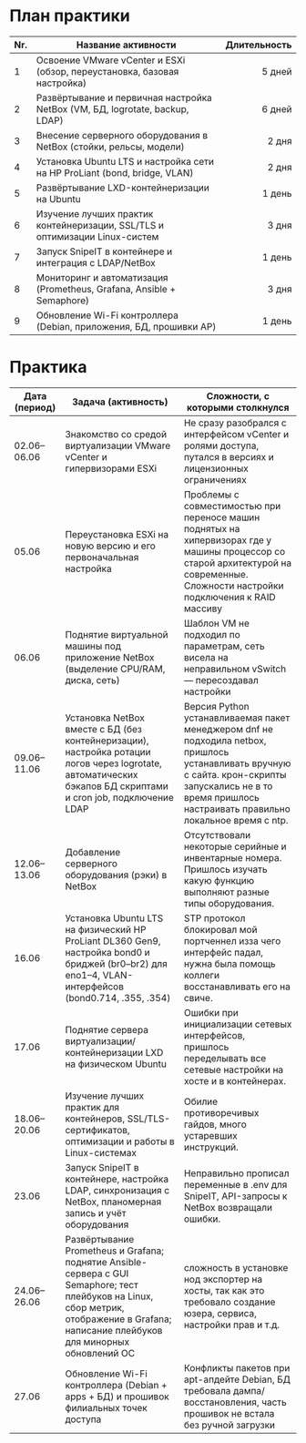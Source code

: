 # План практики
|Nr.|Название активности|Длительность|
|---|---|--:|
|1|Освоение VMware vCenter и ESXi (обзор, переустановка, базовая настройка)|5 дней|
|2|Развёртывание и первичная настройка NetBox (VM, БД, logrotate, backup, LDAP)|6 дней|
|3|Внесение серверного оборудования в NetBox (стойки, рельсы, модели)|2 дня|
|4|Установка Ubuntu LTS и настройка сети на HP ProLiant (bond, bridge, VLAN)|2 дня|
|5|Развёртывание LXD-контейнеризации на Ubuntu|1 день|
|6|Изучение лучших практик контейнеризации, SSL/TLS и оптимизации Linux-систем|3 дня|
|7|Запуск SnipeIT в контейнере и интеграция с LDAP/NetBox|1 день|
|8|Мониторинг и автоматизация (Prometheus, Grafana, Ansible + Semaphore)|3 дня|
|9|Обновление Wi-Fi контроллера (Debian, приложения, БД, прошивки AP)|1 день|

# Практика
| Дата (период) | Задача (активность)                                                                                                                                                                       | Сложности, с которыми столкнулся                                                                                                                                                                             |
| ------------- | ----------------------------------------------------------------------------------------------------------------------------------------------------------------------------------------- | ------------------------------------------------------------------------------------------------------------------------------------------------------------------------------------------------------------ |
| 02.06–06.06   | Знакомство со средой виртуализации VMware vCenter и гипервизорами ESXi                                                                                                                    | Не сразу разобрался с интерфейсом vCenter и ролями доступа, путался в версиях и лицензионных ограничениях                                                                                                    |
| 05.06         | Переустановка ESXi на новую версию и его первоначальная настройка                                                                                                                         | Проблемы с совместимостью при переносе машин поднятых на хипервизорах где у машины процессор со старой архитектурой на современные. Сложности настройки подключения к RAID массиву                           |
| 06.06         | Поднятие виртуальной машины под приложение NetBox (выделение CPU/RAM, диска, сеть)                                                                                                        | Шаблон VM не подходил по параметрам, сеть висела на неправильном vSwitch — пересоздавал настройки                                                                                                            |
| 09.06–11.06   | Установка NetBox вместе с БД (без контейнеризации), настройка ротации логов через logrotate, автоматических бэкапов БД скриптами и cron job, подключение LDAP                             | Версия Python устанавливаемая пакет менеджером dnf не подходила netbox, пришлось устанавливать вручную с сайта. крон-скрипты запускались не в то время пришлось настраивать правильно локальное время с ntp. |
| 12.06–13.06   | Добавление серверного оборудования (рэки) в NetBox                                                                                                                                        | Отсутствовали некоторые серийные и инвентарные номера. Пришлось изучать какую функцию выполняют разные типы оборудования.                                                                                    |
| 16.06         | Установка Ubuntu LTS на физический HP ProLiant DL360 Gen9, настройка bond0 и бриджей (br0–br2) для eno1–4, VLAN-интерфейсов (bond0.714, .355, .354)                                       | STP протокол блокировал мой портченнел изза чего интерфейс падал, нужна была помощь коллеги восстанавливать его на свиче.                                                                                    |
| 17.06         | Поднятие сервера виртуализации/контейнеризации LXD на физическом Ubuntu                                                                                                                   | Ошибки при инициализации сетевых интерфейсов, пришлось переделывать все сетевые настройки на хосте и в контейнерах.                                                                                          |
| 18.06–20.06   | Изучение лучших практик для контейнеров, SSL/TLS-сертификатов, оптимизации и работы в Linux-системах                                                                                      | Обилие противоречивых гайдов, много устаревших инструкций.                                                                                                                                                   |
| 23.06         | Запуск SnipeIT в контейнере, настройка LDAP, синхронизация с NetBox, планомерная запись и учёт оборудования                                                                               | Неправильно прописал переменные в .env для SnipeIT, API-запросы к NetBox возвращали ошибки.                                                                                                                  |
| 24.06–26.06   | Развёртывание Prometheus и Grafana; поднятие Ansible-сервера с GUI Semaphore; тест плейбуков на Linux, сбор метрик, отображение в Grafana; написание плейбуков для минорных обновлений ОС | сложность в установке нод экспортер на хосты, так как это требовало создание юзера, сервиса, настройки прав и т.д.<br>                                                                                       |
| 27.06         | Обновление Wi-Fi контроллера (Debian + apps + БД) и прошивок филиальных точек доступа                                                                                                     | Конфликты пакетов при apt-апдейте Debian, БД требовала дампа/восстановления, часть прошивок не встала без ручной загрузки                                                                                    |